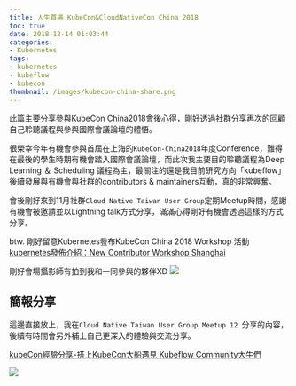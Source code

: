 ```yaml
---
title: 人生首場 KubeCon&CloudNativeCon China 2018
toc: true
date: 2018-12-14 01:03:44
categories: 
- Kubernetes
tags: 
- kubernetes
- kubeflow
- kubecon
thumbnail: /images/kubecon-china-share.png
---
```


此篇主要分享參與KubeCon China2018會後心得，剛好透過社群分享再次的回顧自己聆聽議程與參與國際會議論壇的體悟。

<!-- more -->
很榮幸今年有機會參與首屆在上海的`KubeCon-China2018`年度Conference，難得在最後的學生時期有機會踏入國際會議論壇，而此次我主要目的聆聽議程為Deep Learning ＆ Scheduling 議程為主，最關注的還是我目前研究方向「kubeflow」後續發展與有機會與社群的contributors & maintainers互動，真的非常興奮。

會後剛好來到11月社群`Cloud Native Taiwan User Group`定期Meetup時間，感謝有機會被邀請並以Lightning talk方式分享，滿滿心得剛好有機會透過這樣的方式分享。


btw. 剛好留意Kubernetes發布KubeCon China 2018 Workshop 活動
[kubernetes發佈介紹：New Contributor Workshop Shanghai](https://kubernetes.io/blog/2018/12/05/new-contributor-workshop-shanghai/)

剛好會場攝影師有拍到我和一同參與的夥伴XD
![](https://i.imgur.com/QLbSdik.jpg)


## 簡報分享
這邊直接放上，我在`Cloud Native Taiwan User Group Meetup 12 `分享的內容，後續有時間會另外補上自己更深入的體驗與交流分享。

[kubeCon經驗分享-搭上KubeCon大船遇見 Kubeflow Community大牛們](https://speakerdeck.com/yylin1/kubeconjing-yan-fen-xiang-da-shang-kubeconda-chuan-yu-jian-kubeflow-communityda-niu-men)

![](https://i.imgur.com/i2xzewX.png)


